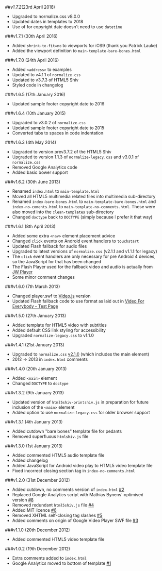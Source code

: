 *##v1.7.2*(23rd April 2018)

- Upgraded to normalize.css v8.0.0
- Updated dates in templates to 2018
- Use of <time> for copyright date doesn't need to use `datetime`

###v1.7.1 (30th April 2016)

- Added `shrink-to-fit=no` to viewports for iOS9 (thank you Patrick Lauke)
- Added the viewport definition to `main-template-bare-bones.html`

###v1.7.0 (24th April 2016)

- Added `<address>` to examples
- Updated to v4.1.1 of `normalize.css`
- Updated to v3.7.3 of HTML5 Shiv
- Styled code in changelog

###v1.6.5 (17th January 2016)

- Updated sample footer copyright date to 2016

###v1.6.4 (10th January 2015)

- Upgraded to v3.0.2 of `normalize.css`
- Updated sample footer copyright date to 2015
- Converted tabs to spaces in code indentation

###v1.6.3 (4th May 2014)

- Upgraded to version prev3.7.2 of the HTML5 Shiv
- Upgraded to version 1.1.3 of `normalize-legacy.css` and v3.0.1 of `normalize.css`
- Removed Google Analytics code
- Added basic bower support

###v1.6.2 (30th June 2013)

- Renamed `index.html` to `main-template.html`
- Moved all HTML5 multimedia related files into multimedia sub-directory
- Renamed `index-bare-bones.html` to `main-template-bare-bones.html` and `index-no-coments.html` to `main-template-no-comments.html`. These were also moved into the `clean-templates` sub-directory
- Changed `doctype` back to `DOCTYPE` (simply because I prefer it that way)

###v1.6.1 (8th April 2013)

- Added some extra `<nav>` element placement advice
- Changed `click` events on Android event handlers to `touchstart`
- Updated Flash fallback for audio files
- Upgraded to latest versions of `normalize.css` (v2.1.1 and v1.1.1 for legacy)
- The `click` event handlers are only necessary for pre Android 4 devices, so the JavaScript for that has been changed
- The Flash Player used for the fallback video and audio is actually from [JW Player](http://www.longtailvideo.com/jw-player/)
- Some minor comment changes

###v1.6.0 (7th March 2013)

- Changed player.swf to [Video.js](http://videojs.com/) version
- Updated Flash fallback code to use format as laid out in [Video For Everybody - Test Page](http://camendesign.com/code/video_for_everybody/test.html)

###v1.5.0 (27th January 2013)

- Added template for HTML5 video with subtitles
- Added default CSS link styling for accessibility
- Upgraded `normalize-legacy.css` to v1.1.0

###v1.4.1 (21st January 2013)

- Upgraded to `normalize.css` [v2.1.0](https://github.com/necolas/normalize.css/blob/v2.1.0/CHANGELOG.md) (which includes the main element)
- 2012 -> 2013 in `index.html` comments

###v1.4.0 (20th January 2013)

- Added `<main>` element
- Changed `DOCTYPE` to `doctype`

###v1.3.2 (9th January 2013)

- Updated version of `html5shiv-printshiv.js` in preparation for future inclusion of the `<main>` element
- Added option to use `normalize-legacy.css` for older browser support

###v1.3.1 (4th January 2013)

- Added cutdown "bare bones" template file for pedants
- Removed superfluous `htmlshiv.js` file

###v1.3.0 (1st January 2013)

- Added commented HTML5 audio template file
- Added changelog
- Added JavaScript for Android video play to HTML5 video template file
- Fixed incorrect closing section tag in `index-no-comments.html`

###v1.2.0 (31st December 2012)

- Added cutdown, no comments version of `index.html` [#2](https://github.com/iandevlin/html5bones/issues/2)
- Replaced Google Analytics script with Mathias Bynens' optimised version [#8](https://github.com/iandevlin/html5bones/issues/8)
- Removed redundant `html5shiv.js` file [#4](https://github.com/iandevlin/html5bones/issues/4)
- Added MIT licence [#6](https://github.com/iandevlin/html5bones/issues/6)
- Removed XHTML self-closing tag slashes [#5](https://github.com/iandevlin/html5bones/issues/5)
- Added comments on origin of Google Video Player SWF file [#3](https://github.com/iandevlin/html5bones/issues/3)

###v1.1.0 (20th December 2012)

- Added commented HTML5 video template file

###v1.0.2 (19th December 2012)

- Extra comments added to `index.html`
- Google Analytics moved to bottom of template [#1](https://github.com/iandevlin/html5bones/issues/1)
 